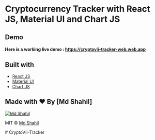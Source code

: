 # Cryptocurrency Tracker with React JS, Material UI and Chart JS

## Demo
#### Here is a working live demo : https://cryptovii-tracker-web.web.app

## Built with 

- [React JS](https://reactjs.org/)
- [Material UI](https://v4.mui.com/)
- [Chart JS](https://reactchartjs.github.io/react-chartjs-2/#/)

## Made with ♥ By [Md Shahil]

[![Md Shahil](https://avatars1.githubusercontent.com/u/51760520?v=3&s=144)](https://github.com/Shahil093)

MIT © [Md Shahil ](https://github.com/Shahil093)

 #   C r y p t o V I I - T r a c k e r 
 
 